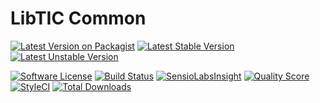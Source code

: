 # LibTIC Common

[![Latest Version on Packagist](https://img.shields.io/packagist/v/bytic/common.svg?style=flat-square)](https://packagist.org/packages/bytic/common)
[![Latest Stable Version](https://poser.pugx.org/bytic/common/v/stable)](https://packagist.org/packages/bytic/common)
[![Latest Unstable Version](https://poser.pugx.org/bytic/common/v/unstable)](https://packagist.org/packages/bytic/common)

[![Software License](https://img.shields.io/badge/license-MIT-brightgreen.svg?style=flat-square)](LICENSE)
[![Build Status](https://img.shields.io/travis/ByTIC/Common/master.svg?style=flat-square)](https://travis-ci.org/ByTIC/Common)
[![SensioLabsInsight](https://img.shields.io/sensiolabs/i/92329f47-7940-4b14-91e9-45330b887bdd.svg?style=flat-square)](https://insight.sensiolabs.com/projects/92329f47-7940-4b14-91e9-45330b887bdd)
[![Quality Score](https://img.shields.io/scrutinizer/g/bytic/common.svg?style=flat-square)](https://scrutinizer-ci.com/g/bytic/common)
[![StyleCI](https://styleci.io/repos/64135621/shield?branch=master)](https://styleci.io/repos/64135621)
[![Total Downloads](https://img.shields.io/packagist/dt/bytic/common.svg?style=flat-square)](https://packagist.org/packages/bytic/common)
